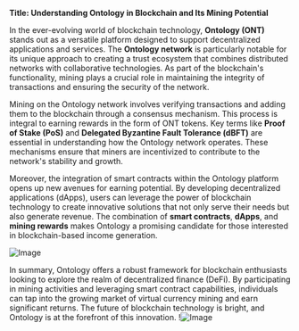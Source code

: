 **Title: Understanding Ontology in Blockchain and Its Mining Potential**

In the ever-evolving world of blockchain technology, **Ontology (ONT)** stands out as a versatile platform designed to support decentralized applications and services. The **Ontology network** is particularly notable for its unique approach to creating a trust ecosystem that combines distributed networks with collaborative technologies. As part of the blockchain's functionality, mining plays a crucial role in maintaining the integrity of transactions and ensuring the security of the network.

Mining on the Ontology network involves verifying transactions and adding them to the blockchain through a consensus mechanism. This process is integral to earning rewards in the form of ONT tokens. Key terms like **Proof of Stake (PoS)** and **Delegated Byzantine Fault Tolerance (dBFT)** are essential in understanding how the Ontology network operates. These mechanisms ensure that miners are incentivized to contribute to the network's stability and growth.

Moreover, the integration of smart contracts within the Ontology platform opens up new avenues for earning potential. By developing decentralized applications (dApps), users can leverage the power of blockchain technology to create innovative solutions that not only serve their needs but also generate revenue. The combination of **smart contracts**, **dApps**, and **mining rewards** makes Ontology a promising candidate for those interested in blockchain-based income generation.

![Image](https://github.com/user-attachments/assets/3be06921-4469-491d-bd37-5f14c53422b7)

In summary, Ontology offers a robust framework for blockchain enthusiasts looking to explore the realm of decentralized finance (DeFi). By participating in mining activities and leveraging smart contract capabilities, individuals can tap into the growing market of virtual currency mining and earn significant returns. The future of blockchain technology is bright, and Ontology is at the forefront of this innovation. !![Image](https://github.com/user-attachments/assets/3be06921-4469-491d-bd37-5f14c53422b7)